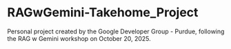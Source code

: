 # RAGwGemini-Takehome_Project
Personal project created by the Google Developer Group - Purdue, following the RAG w Gemini workshop on October 20, 2025. 
